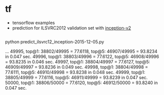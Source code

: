 # tf
- tensorflow examples
- prediction for ILSVRC2012 validation set with [inception-v2](https://www.tensorflow.org/versions/master/tutorials/image_recognition/index.html)
  ```Shell
python predict_ilsvrc12_inception-2015-12-05.py 

...
49995, top@1: 38802/49995 = 77.6118, top@5: 46907/49995 = 93.8234 in 0.047 sec.
49996, top@1: 38803/49996 = 77.6122, top@5: 46908/49996 = 93.8235 in 0.046 sec.
49997, top@1: 38804/49997 = 77.6127, top@5: 46909/49997 = 93.8236 in 0.049 sec.
49998, top@1: 38804/49998 = 77.6111, top@5: 46910/49998 = 93.8238 in 0.048 sec.
49999, top@1: 38805/49999 = 77.6116, top@5: 46911/49999 = 93.8239 in 0.047 sec.
50000, top@1: 38806/50000 = 77.6120, top@5: 46912/50000 = 93.8240 in 0.047 sec.
```
